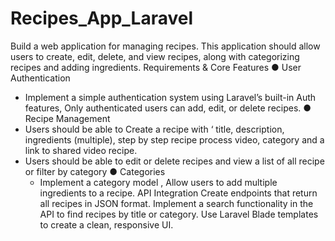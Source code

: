 # Recipes_App_Laravel
Build a web application for managing recipes. This application should allow users to create, edit, delete, and view recipes, along with categorizing recipes and adding ingredients.
Requirements & Core Features
	●	User Authentication
-	Implement a simple authentication system using Laravel’s built-in Auth features, Only authenticated users can add, edit, or delete recipes.
	●	Recipe Management
-	Users should be able to Create a recipe with ‘ title, description, ingredients (multiple), step by step recipe process video, category and a link to shared video recipe.
-	Users should be able to edit or delete recipes and view a list of all recipe or filter by category
	●	Categories
	-	Implement a category model , Allow users to add multiple ingredients to a recipe.
API Integration
Create endpoints that return all recipes in JSON format.
Implement a search functionality in the API to find recipes by title or category. Use Laravel Blade templates to create a clean, responsive UI.
